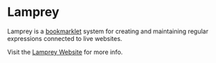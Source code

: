 Lamprey
=======

Lamprey is a [bookmarklet](https://en.wikipedia.org/wiki/Bookmarklet) system for creating and maintaining regular expressions connected to live websites.

Visit the [Lamprey Website](http://miscellaneousprojects.com/lamprey) for more info.

